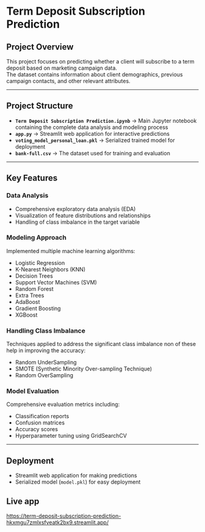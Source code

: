 # Term Deposit Subscription Prediction

##  Project Overview
This project focuses on predicting whether a client will subscribe to a term deposit based on marketing campaign data.  
The dataset contains information about client demographics, previous campaign contacts, and other relevant attributes.

---

##  Project Structure
- **`Term Deposit Subscription Prediction.ipynb`** → Main Jupyter notebook containing the complete data analysis and modeling process  
- **`app.py`** → Streamlit web application for interactive predictions  
- **`voting_model_personal_loan.pkl`** → Serialized trained model for deployment  
- **`bank-full.csv`** → The dataset used for training and evaluation  

---

##  Key Features

###  Data Analysis
- Comprehensive exploratory data analysis (EDA)  
- Visualization of feature distributions and relationships  
- Handling of class imbalance in the target variable  

###  Modeling Approach
Implemented multiple machine learning algorithms:  
- Logistic Regression  
- K-Nearest Neighbors (KNN)  
- Decision Trees  
- Support Vector Machines (SVM)  
- Random Forest  
- Extra Trees  
- AdaBoost  
- Gradient Boosting  
- XGBoost  

###  Handling Class Imbalance
Techniques applied to address the significant class imbalance non of these help in improving the accuracy:  
- Random UnderSampling  
- SMOTE (Synthetic Minority Over-sampling Technique)  
- Random OverSampling  

###  Model Evaluation
Comprehensive evaluation metrics including:  
- Classification reports  
- Confusion matrices  
- Accuracy scores  
- Hyperparameter tuning using GridSearchCV  

---

##  Deployment
- Streamlit web application for making predictions  
- Serialized model (`model.pkl`) for easy deployment

## Live app
https://term-deposit-subscription-prediction-hkxmgu7zmlxsfveatk2bx9.streamlit.app/
